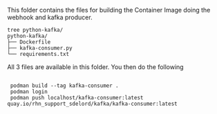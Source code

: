This folder contains the files for building the Container Image doing the webhook and kafka producer.

```
tree python-kafka/
python-kafka/
├── Dockerfile
├── kafka-consumer.py
└── requirements.txt

```

All 3 files are available in this folder. 
You then do the following

```

 podman build --tag kafka-consumer .
 podman login
 podman push localhost/kafka-consumer:latest quay.io/rhn_support_sdelord/kafka/kafka-consumer:latest

```
